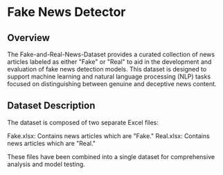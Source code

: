# Fake News Detector

## Overview
The Fake-and-Real-News-Dataset provides a curated collection of news articles labeled as either "Fake" or "Real" to aid in the development and evaluation of fake news detection models. This dataset is designed to support machine learning and natural language processing (NLP) tasks focused on distinguishing between genuine and deceptive news content.

## Dataset Description
The dataset is composed of two separate Excel files:

Fake.xlsx: Contains news articles which are "Fake."
Real.xlsx: Contains news articles which are "Real."

These files have been combined into a single dataset for comprehensive analysis and model testing.
